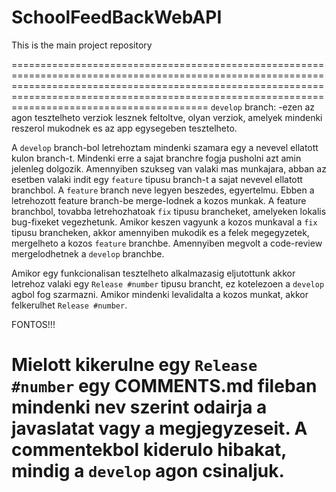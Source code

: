# SchoolFeedBackWebAPI
This is the main project repository

==========================================================================================================================================================================================================================================================
`develop` branch:
  -ezen az agon tesztelheto verziok lesznek feltoltve, olyan verziok, amelyek mindenki reszerol mukodnek es az app egysegeben tesztelheto.

A `develop` branch-bol letrehoztam mindenki szamara egy a nevevel ellatott kulon branch-t. Mindenki erre a sajat branchre fogja pusholni azt amin jelenleg dolgozik.
Amennyiben szukseg van valaki mas munkajara, abban az esetben valaki indit egy `feature` tipusu branch-t a sajat nevevel ellatott branchbol. A `feature` branch neve legyen beszedes, egyertelmu.
Ebben a letrehozott feature branch-be merge-lodnek a kozos munkak. A feature branchbol, tovabba letrehozhatoak `fix` tipusu brancheket, amelyeken lokalis bug-fixeket vegezhetunk.
Amikor keszen vagyunk a kozos munkaval a `fix` tipusu brancheken, akkor amennyiben mukodik es a felek megegyzetek, mergelheto a kozos `feature` branchbe. Amennyiben megvolt a code-review mergelodhetnek a `develop` branchbe.

Amikor egy funkcionalisan tesztelheto alkalmazasig eljutottunk akkor letrehoz valaki egy `Release #number` tipusu brancht, ez kotelezoen a `develop` agbol fog szarmazni. Amikor mindenki levalidalta a kozos munkat, akkor felkerulhet `Release #number`.

FONTOS!!!

Mielott kikerulne egy `Release #number` egy COMMENTS.md fileban mindenki nev szerint odairja a javaslatat vagy a megjegyzeseit. A commentekbol kiderulo hibakat, mindig a `develop` agon csinaljuk.
==========================================================================================================================================================================================================================================================
